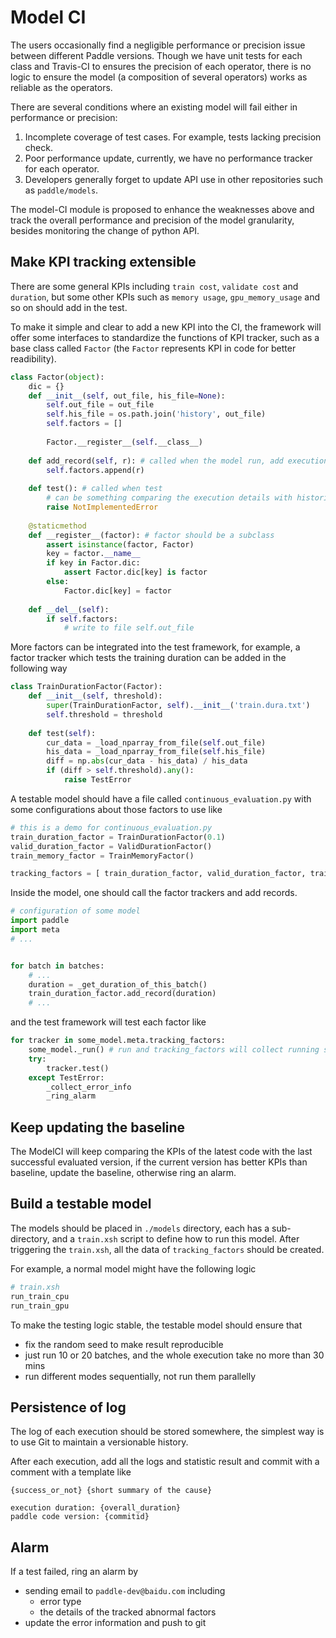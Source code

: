 # Model CI

The users occasionally find a negligible performance or precision issue between different Paddle versions. Though we have unit tests for each class and Travis-CI to ensures the precision of each operator, there is no logic to ensure the model (a composition of several operators) works as reliable as the operators.

There are several conditions where an existing model will fail either in performance or precision:

1. Incomplete coverage of test cases. For example, tests lacking precision check.
2. Poor performance update, currently, we have no performance tracker for each operator.
3. Developers generally forget to update API use in other repositories such as `paddle/models`.

The model-CI module is proposed to enhance the weaknesses above and track the overall performance and precision of the model granularity, besides monitoring the change of python API.

## Make KPI tracking extensible

There are some general KPIs including `train cost`, `validate cost` and `duration`, but some other KPIs such as `memory usage`, `gpu_memory_usage` and so on should add in the test.

To make it simple and clear to add a new KPI into the CI, the framework will offer some interfaces to standardize the functions of KPI tracker, such as a base class called `Factor` (the `Factor` represents KPI in code for better readibility).

```python
class Factor(object):
    dic = {}
    def __init__(self, out_file, his_file=None):
        self.out_file = out_file
        self.his_file = os.path.join('history', out_file)
        self.factors = []
        
        Factor.__register__(self.__class__)
        
    def add_record(self, r): # called when the model run, add execution details.
        self.factors.append(r)
        
    def test(): # called when test
        # can be something comparing the execution details with historical data.
        raise NotImplementedError
        
    @staticmethod
    def __register__(factor): # factor should be a subclass
        assert isinstance(factor, Factor)
        key = factor.__name__
        if key in Factor.dic:
            assert Factor.dic[key] is factor
        else:
            Factor.dic[key] = factor
    
    def __del__(self):
        if self.factors:
            # write to file self.out_file
```

More factors can be integrated into the test framework, for example, a factor tracker which tests the training duration can be added in the following way

```python
class TrainDurationFactor(Factor):
    def __init__(self, threshold):
        super(TrainDurationFactor, self).__init__('train.dura.txt')
        self.threshold = threshold
    
    def test(self):
        cur_data = _load_nparray_from_file(self.out_file)
        his_data = _load_nparray_from_file(self.his_file)
        diff = np.abs(cur_data - his_data) / his_data
        if (diff > self.threshold).any():
            raise TestError
```

A testable model should have a file called `continuous_evaluation.py` with some configurations about those factors to use like

```python
# this is a demo for continuous_evaluation.py
train_duration_factor = TrainDurationFactor(0.1)
valid_duration_factor = ValidDurationFactor()
train_memory_factor = TrainMemoryFactor()

tracking_factors = [ train_duration_factor, valid_duration_factor, train_memory_factor ]
```

Inside the model, one should call the factor trackers and add records.

```python
# configuration of some model
import paddle
import meta
# ...


for batch in batches:
    # ...
    duration = _get_duration_of_this_batch()
    train_duration_factor.add_record(duration)
    # ...
```

and the test framework will test each factor like

```python
for tracker in some_model.meta.tracking_factors:
    some_model._run() # run and tracking_factors will collect running status
    try:
        tracker.test()
    except TestError:
        _collect_error_info
        _ring_alarm
```

## Keep updating the baseline
The ModelCI will keep comparing the KPIs of the latest code with the last successful evaluated version,
if the current version has better KPIs than baseline, update the baseline, otherwise ring an alarm.

## Build a testable model

The models should be placed in `./models` directory, each has a sub-directory, and a `train.xsh` script to define how to run this model. After triggering the `train.xsh`, all the data of `tracking_factors` should be created.

For example, a normal model might have the following logic

```python
# train.xsh
run_train_cpu
run_train_gpu
```

To make the testing logic stable, the testable model should ensure that

- fix the random seed to make result reproducible
- just run 10 or 20 batches, and the whole execution take no more than 30 mins
- run different modes sequentially, not run them parallelly

## Persistence of log

The log of each execution should be stored somewhere, 
the simplest way is to use Git to maintain a versionable history.

After each execution, add all the logs and statistic result and commit with a comment with a 
template like

```
{success_or_not} {short summary of the cause}

execution duration: {overall_duration}
paddle code version: {commitid}
```

## Alarm

If a test failed, ring an alarm by 

- sending email to `paddle-dev@baidu.com` including
  - error type
  - the details of the tracked abnormal factors
- update the error information and push to git
